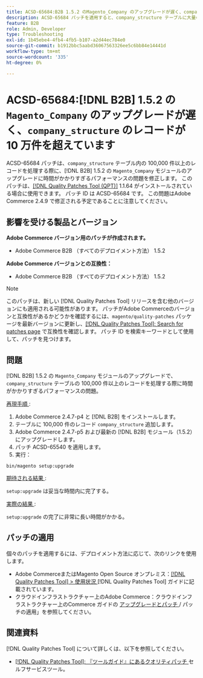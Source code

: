 ```yaml
---
title: ACSD-65684:B2B 1.5.2 のMagento_Company のアップグレードが遅く、company_structure に 100,000 件を超えるレコードがある
description: ACSD-65684 パッチを適用すると、company_structure テーブルに大量のレコード（～100,000）が処理されるため、B2B 1.5.2 のMagento_Company モジュールのアップグレードに時間がかかりすぎるAdobe Commerceの問題を修正できます。
feature: B2B
role: Admin, Developer
type: Troubleshooting
exl-id: 1b45ebe4-4fb4-4fb5-b107-a2d44ec784e0
source-git-commit: b1912bbc5aabd36067563326ee5c6bb84e14441d
workflow-type: tm+mt
source-wordcount: '335'
ht-degree: 0%

---
```


# ACSD-65684:[!DNL B2B] 1.5.2 の `Magento_Company` のアップグレードが遅く、`company_structure` のレコードが 10 万件を超えています

ACSD-65684 パッチは、`company_structure` テーブル内の 100,000 件以上のレコードを処理する際に、[!DNL B2B] 1.5.2 の `Magento_Company` モジュールのアップグレードに時間がかかりすぎるパフォーマンスの問題を修正します。 このパッチは、[[!DNL Quality Patches Tool (QPT)]](/help/tools/quality-patches-tool/quality-patches-tool-to-self-serve-quality-patches.md) 1.1.64 がインストールされている場合に使用できます。 パッチ ID は ACSD-65684 です。 この問題はAdobe Commerce 2.4.9 で修正される予定であることに注意してください。

## 影響を受ける製品とバージョン

**Adobe Commerce バージョン用のパッチが作成されます。**

* Adobe Commerce B2B （すべてのデプロイメント方法） 1.5.2

**Adobe Commerce バージョンとの互換性：**

* Adobe Commerce B2B （すべてのデプロイメント方法） 1.5.2

>[!NOTE]
>
>このパッチは、新しい [!DNL Quality Patches Tool] リリースを含む他のバージョンにも適用される可能性があります。 パッチがAdobe Commerceのバージョンと互換性があるかどうかを確認するには、`magento/quality-patches` パッケージを最新バージョンに更新し、[[!DNL Quality Patches Tool]: Search for patches page](https://experienceleague.adobe.com/tools/commerce-quality-patches/index.html) で互換性を確認します。 パッチ ID を検索キーワードとして使用して、パッチを見つけます。

## 問題

[!DNL B2B] 1.5.2 の `Magento_Company` モジュールのアップグレードで、`company_structure` テーブルの 100,000 件以上のレコードを処理する際に時間がかかりすぎるパフォーマンスの問題。

<u> 再現手順 </u>:

1. Adobe Commerce 2.4.7-p4 と [!DNL B2B] をインストールします。
1. テーブルに 100,000 件のレコード `company_structure` 追加します。
1. Adobe Commerce 2.4.7-p5 および最新の [!DNL B2B] モジュール（1.5.2）にアップグレードします。
1. パッチ ACSD-65540 を適用します。
1. 実行：

```
bin/magento setup:upgrade
```

<u> 期待される結果 </u>:

`setup:upgrade` は妥当な時間内に完了する。

<u> 実際の結果 </u>:

`setup:upgrade` の完了に非常に長い時間がかかる。

## パッチの適用

個々のパッチを適用するには、デプロイメント方法に応じて、次のリンクを使用します。

* Adobe CommerceまたはMagento Open Source オンプレミス：[[!DNL Quality Patches Tool] > 使用状況 ](/help/tools/quality-patches-tool/usage.md)[!DNL Quality Patches Tool] ガイドに記載されています。
* クラウドインフラストラクチャー上のAdobe Commerce：クラウドインフラストラクチャー上のCommerce ガイドの [ アップグレードとパッチ ](https://experienceleague.adobe.com/docs/commerce-cloud-service/user-guide/develop/upgrade/apply-patches.html)/ パッチの適用」を参照してください。

## 関連資料

[!DNL Quality Patches Tool] について詳しくは、以下を参照してください。

* [[!DNL Quality Patches Tool]: 『ツールガイド』にあるクオリティパッチ ](/help/tools/quality-patches-tool/quality-patches-tool-to-self-serve-quality-patches.md) セルフサービスツール。
